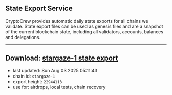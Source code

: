 ## State Export Service
CryptoCrew provides automatic daily state exports for all chains we validate. State export files can be used as genesis files and are a snapshot of the current blockchain state, including all validators, accounts, balances and delegations.

---
**Download: [stargaze-1 state export](https://dl-eu2.ccvalidators.com/SERVICE/stargaze/stargaze-1_export_22944113.json)**
---

- last updated: Sun Aug 03 2025 05:11:43
- chain id: `stargaze-1`
- export height: `22944113`
- use for: airdrops, local tests, chain recovery
